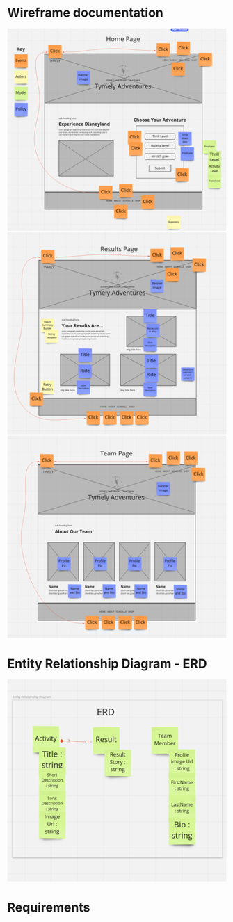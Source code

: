 # Wireframe documentation

![Home Page](./docs/images/home-page.png)
![Results Page](./docs/images/results-page.png)
![Team Page](./docs/images/team-page.png)

# Entity Relationship Diagram - ERD
![ERD](./docs/images/erd.png)

# Requirements
